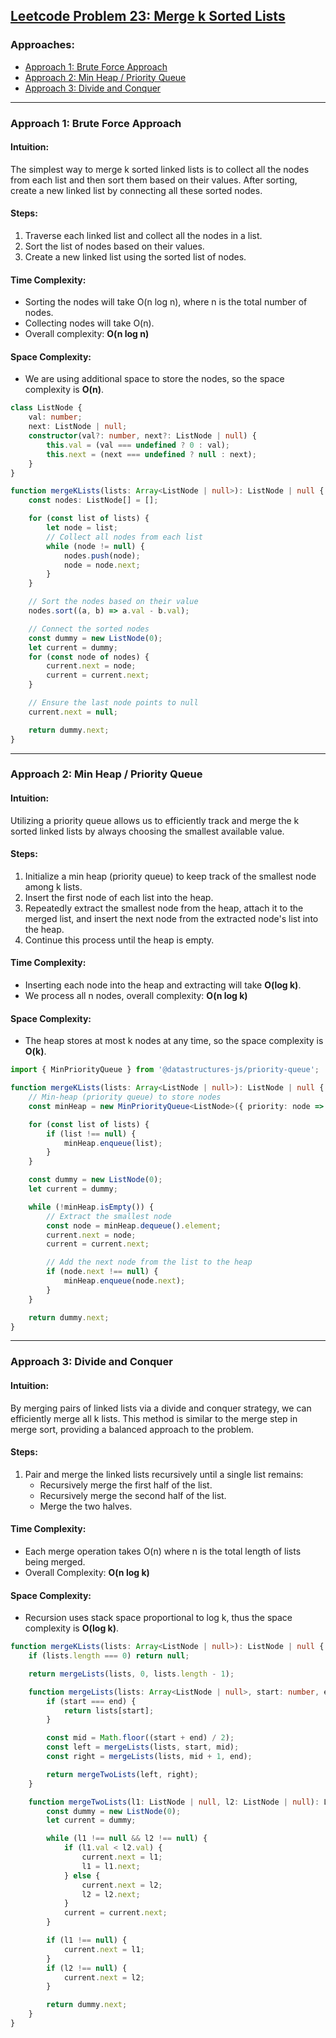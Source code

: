 ## [Leetcode Problem 23: Merge k Sorted Lists](https://leetcode.com/problems/merge-k-sorted-lists/)

### Approaches:
- [Approach 1: Brute Force Approach](#approach-1-brute-force-approach)
- [Approach 2: Min Heap / Priority Queue](#approach-2-min-heap-priority-queue)
- [Approach 3: Divide and Conquer](#approach-3-divide-and-conquer)

---

### Approach 1: Brute Force Approach

#### Intuition:
The simplest way to merge k sorted linked lists is to collect all the nodes from each list and then sort them based on their values. After sorting, create a new linked list by connecting all these sorted nodes.

#### Steps:
1. Traverse each linked list and collect all the nodes in a list.
2. Sort the list of nodes based on their values.
3. Create a new linked list using the sorted list of nodes.

#### Time Complexity:
- Sorting the nodes will take O(n log n), where n is the total number of nodes.
- Collecting nodes will take O(n).
- Overall complexity: **O(n log n)**

#### Space Complexity:
- We are using additional space to store the nodes, so the space complexity is **O(n)**.

```typescript
class ListNode {
    val: number;
    next: ListNode | null;
    constructor(val?: number, next?: ListNode | null) {
        this.val = (val === undefined ? 0 : val);
        this.next = (next === undefined ? null : next);
    }
}

function mergeKLists(lists: Array<ListNode | null>): ListNode | null {
    const nodes: ListNode[] = [];

    for (const list of lists) {
        let node = list;
        // Collect all nodes from each list
        while (node != null) {
            nodes.push(node);
            node = node.next;
        }
    }

    // Sort the nodes based on their value
    nodes.sort((a, b) => a.val - b.val);

    // Connect the sorted nodes
    const dummy = new ListNode(0);
    let current = dummy;
    for (const node of nodes) {
        current.next = node;
        current = current.next;
    }

    // Ensure the last node points to null
    current.next = null;

    return dummy.next;
}
```

---

### Approach 2: Min Heap / Priority Queue

#### Intuition:
Utilizing a priority queue allows us to efficiently track and merge the k sorted linked lists by always choosing the smallest available value.

#### Steps:
1. Initialize a min heap (priority queue) to keep track of the smallest node among k lists.
2. Insert the first node of each list into the heap.
3. Repeatedly extract the smallest node from the heap, attach it to the merged list, and insert the next node from the extracted node's list into the heap.
4. Continue this process until the heap is empty.

#### Time Complexity:
- Inserting each node into the heap and extracting will take **O(log k)**.
- We process all n nodes, overall complexity: **O(n log k)**

#### Space Complexity:
- The heap stores at most k nodes at any time, so the space complexity is **O(k)**.

```typescript
import { MinPriorityQueue } from '@datastructures-js/priority-queue';

function mergeKLists(lists: Array<ListNode | null>): ListNode | null {
    // Min-heap (priority queue) to store nodes
    const minHeap = new MinPriorityQueue<ListNode>({ priority: node => node.val });

    for (const list of lists) {
        if (list !== null) {
            minHeap.enqueue(list);
        }
    }

    const dummy = new ListNode(0);
    let current = dummy;

    while (!minHeap.isEmpty()) {
        // Extract the smallest node
        const node = minHeap.dequeue().element;
        current.next = node;
        current = current.next;

        // Add the next node from the list to the heap
        if (node.next !== null) {
            minHeap.enqueue(node.next);
        }
    }

    return dummy.next;
}
```

---

### Approach 3: Divide and Conquer

#### Intuition:
By merging pairs of linked lists via a divide and conquer strategy, we can efficiently merge all k lists. This method is similar to the merge step in merge sort, providing a balanced approach to the problem.

#### Steps:
1. Pair and merge the linked lists recursively until a single list remains:
   - Recursively merge the first half of the list.
   - Recursively merge the second half of the list.
   - Merge the two halves.

#### Time Complexity:
- Each merge operation takes O(n) where n is the total length of lists being merged.
- Overall Complexity: **O(n log k)**

#### Space Complexity:
- Recursion uses stack space proportional to log k, thus the space complexity is **O(log k)**.

```typescript
function mergeKLists(lists: Array<ListNode | null>): ListNode | null {
    if (lists.length === 0) return null;

    return mergeLists(lists, 0, lists.length - 1);

    function mergeLists(lists: Array<ListNode | null>, start: number, end: number): ListNode | null {
        if (start === end) {
            return lists[start];
        }

        const mid = Math.floor((start + end) / 2);
        const left = mergeLists(lists, start, mid);
        const right = mergeLists(lists, mid + 1, end);

        return mergeTwoLists(left, right);
    }

    function mergeTwoLists(l1: ListNode | null, l2: ListNode | null): ListNode | null {
        const dummy = new ListNode(0);
        let current = dummy;

        while (l1 !== null && l2 !== null) {
            if (l1.val < l2.val) {
                current.next = l1;
                l1 = l1.next;
            } else {
                current.next = l2;
                l2 = l2.next;
            }
            current = current.next;
        }

        if (l1 !== null) {
            current.next = l1;
        }
        if (l2 !== null) {
            current.next = l2;
        }

        return dummy.next;
    }
}
```

